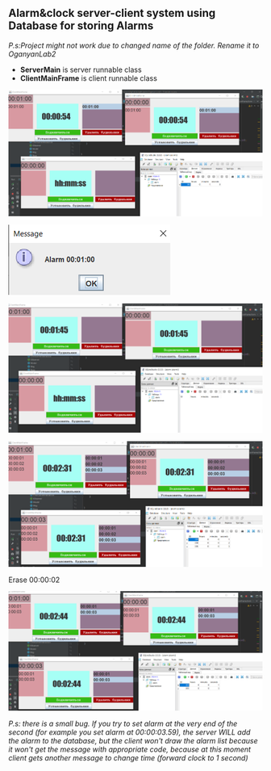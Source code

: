 ## Alarm&clock server-client system using Database for storing Alarms

*P.s:Project might not work due to changed name of the folder. Rename it to OganyanLab2*

* **ServerMain** is server runnable class
* **ClientMainFrame** is client runnable class



![image-20210511180405958](./md_src/image-20210511180405958.png)

![image-20210511180433638](./md_src/image-20210511180433638.png)

![image-20210511180457536](./md_src/image-20210511180457536.png)



![image-20210511180543028](./md_src/image-20210511180543028.png)

Erase  00:00:02

![image-20210511180600685](./md_src/image-20210511180600685.png)





*P.s: there is a small bug. If you try to set alarm at the very end of the second (for example you set alarm at 00:00:03.59), the server WILL add the alarm to the database, but the client won't draw the alarm list because it won't get the message with appropriate code, because at this moment client gets another message to change time (forward clock to 1 second)*

